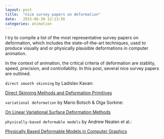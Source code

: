 ```yaml
---
layout: post
title:  "nice survey papers on deformation"
date:   2015-06-30 12:13:56
categories: animation
---
```

I try to compile a list of the most representative survey papers on deformation, which includes the state-of-the-art techniques, used to produce visually and or physically plausible deformations in computer animation.

In the context of animation, the critical criteria of deformation are stablity, speed, precision, and controllablity. In this post, several nice survey papers are outlined.

`direct smooth skinning` by Ladislav Kavan:

[Direct Skinning Methods and Deformation Primitives]

`variational deformation` by Mario Botsch & Olga Sorkine:

[On Linear Variational Surface Deformation Methods]

`physically-based deformable models` by Andrew Nealen et al.:

[Physically Based Deformable Models in Computer Graphics]

[Direct Skinning Methods and Deformation Primitives]:  /papers/skinning.pdf

[On Linear Variational Surface Deformation Methods]: /papers/variational.pdf

[Physically Based Deformable Models in Computer Graphics]: /papers/deformablemodels.pdf
